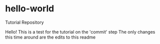 # hello-world
Tutorial Repository

Hello! This is a test for the tutorial on the 'commit' step
The only changes this time around are the edits to this readme
